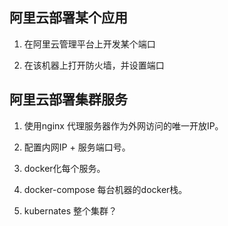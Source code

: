 ## 阿里云部署某个应用

1. 在阿里云管理平台上开发某个端口

2. 在该机器上打开防火墙，并设置端口 

## 阿里云部署集群服务

1. 使用nginx 代理服务器作为外网访问的唯一开放IP。

2. 配置内网IP + 服务端口号。

3. docker化每个服务。

4. docker-compose 每台机器的docker栈。

5. kubernates 整个集群？
